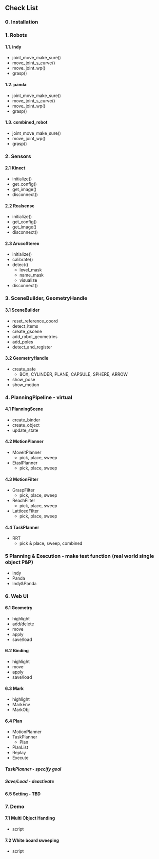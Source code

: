 ## Check List

### 0. Installation


### 1. Robots

#### 1.1. indy
* joint_move_make_sure()
* move_joint_s_curve()
* move_joint_wp()
* grasp()

#### 1.2. panda
* joint_move_make_sure()
* move_joint_s_curve()
* move_joint_wp()
* grasp()

#### 1.3. combined_robot
* joint_move_make_sure()
* move_joint_wp()
* grasp()


### 2. Sensors

#### 2.1 Kinect
* initialize()
* get_config()
* get_image()
* disconnect()

#### 2.2 Realsense
* initialize()
* get_config()
* get_image()
* disconnect()

#### 2.3 ArucoStereo
* initialize()
* calibrate()
* detect()
  * level_mask
  * name_mask
  * visualize
* disconnect()


### 3. SceneBuilder, GeometryHandle

#### 3.1 SceneBuilder
* reset_reference_coord
* detect_items
* create_gscene
* add_robot_geometries
* add_poles
* detect_and_register

#### 3.2 GeometryHandle
* create_safe
  * BOX, CYLINDER, PLANE, CAPSULE, SPHERE, ARROW
* show_pose
* show_motion


### 4. PlanningPipeline - virtual

#### 4.1 PlanningScene
* create_binder
* create_object
* update_state

#### 4.2 MotionPlanner
* MoveitPlanner
  - pick, place, sweep
* EtaslPlanner
  - pick, place, sweep

#### 4.3 MotionFilter
* GraspFilter
  - pick, place, sweep
* ReachFilter
  - pick, place, sweep
* LatticedFilter
  - pick, place, sweep

#### 4.4 TaskPlanner
* RRT
  - pick & place, sweep, combined


### 5 Planning & Execution - make test function (real world single object P&P)
* Indy
* Panda
* Indy&Panda


### 6. Web UI

#### 6.1 Geometry
* highlight
* add/delete
* move
* apply
* save/load

#### 6.2 Binding
* highlight
* move
* apply
* save/load

#### 6.3 Mark
* highlight
* MarkEnv
* MarkObj

#### 6.4 Plan
* MotionPlanner
* TaskPlanner
  * Plan
* PlanList
* Replay
* Execute
##### TaskPlanner - specify goal
##### Save/Load - deactivate

#### 6.5 Setting - TBD


### 7. Demo

#### 7.1 Multi Object Handing
* script

#### 7.2 White board sweeping
* script
